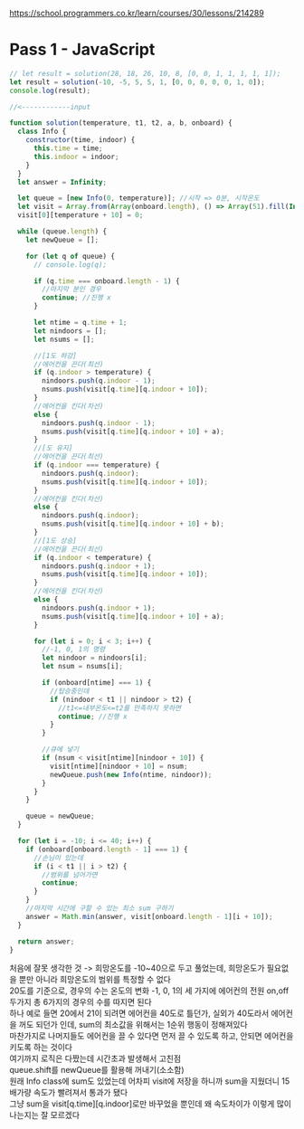https://school.programmers.co.kr/learn/courses/30/lessons/214289

# Pass 1 - JavaScript
~~~javascript
// let result = solution(28, 18, 26, 10, 8, [0, 0, 1, 1, 1, 1, 1]);
let result = solution(-10, -5, 5, 5, 1, [0, 0, 0, 0, 0, 1, 0]);
console.log(result);

//<------------input

function solution(temperature, t1, t2, a, b, onboard) {
  class Info {
    constructor(time, indoor) {
      this.time = time;
      this.indoor = indoor;
    }
  }
  let answer = Infinity;

  let queue = [new Info(0, temperature)]; //시작 => 0분, 시작온도
  let visit = Array.from(Array(onboard.length), () => Array(51).fill(Infinity)); //x분때 소비전력량
  visit[0][temperature + 10] = 0;

  while (queue.length) {
    let newQueue = [];

    for (let q of queue) {
      // console.log(q);

      if (q.time === onboard.length - 1) {
        //마지막 분인 경우
        continue; //진행 x
      }

      let ntime = q.time + 1;
      let nindoors = [];
      let nsums = [];

      //[1도 하강]
      //에어컨을 끈다(최선)
      if (q.indoor > temperature) {
        nindoors.push(q.indoor - 1);
        nsums.push(visit[q.time][q.indoor + 10]);
      }
      //에어컨을 킨다(차선)
      else {
        nindoors.push(q.indoor - 1);
        nsums.push(visit[q.time][q.indoor + 10] + a);
      }
      //[도 유지]
      //에어컨을 끈다(최선)
      if (q.indoor === temperature) {
        nindoors.push(q.indoor);
        nsums.push(visit[q.time][q.indoor + 10]);
      }
      //에어컨을 킨다(차선)
      else {
        nindoors.push(q.indoor);
        nsums.push(visit[q.time][q.indoor + 10] + b);
      }
      //[1도 상승]
      //에어컨을 끈다(최선)
      if (q.indoor < temperature) {
        nindoors.push(q.indoor + 1);
        nsums.push(visit[q.time][q.indoor + 10]);
      }
      //에어컨을 킨다(차선)
      else {
        nindoors.push(q.indoor + 1);
        nsums.push(visit[q.time][q.indoor + 10] + a);
      }

      for (let i = 0; i < 3; i++) {
        //-1, 0, 1의 명령
        let nindoor = nindoors[i];
        let nsum = nsums[i];

        if (onboard[ntime] === 1) {
          //탑승중인데
          if (nindoor < t1 || nindoor > t2) {
            //t1<=내부온도<=t2를 만족하지 못하면
            continue; //진행 x
          }
        }

        //큐에 넣기
        if (nsum < visit[ntime][nindoor + 10]) {
          visit[ntime][nindoor + 10] = nsum;
          newQueue.push(new Info(ntime, nindoor));
        }
      }
    }

    queue = newQueue;
  }

  for (let i = -10; i <= 40; i++) {
    if (onboard[onboard.length - 1] === 1) {
      //손님이 있는데
      if (i < t1 || i > t2) {
        //범위를 넘어가면
        continue;
      }
    }
    //마지막 시간에 구할 수 있는 최소 sum 구하기
    answer = Math.min(answer, visit[onboard.length - 1][i + 10]);
  }

  return answer;
}

~~~

처음에 잘못 생각한 것 -> 희망온도를 -10~40으로 두고 풀었는데, 희망온도가 필요없을 뿐만 아니라 희망온도의 범위를 특정할 수 없다  
20도를 기준으로, 경우의 수는 온도의 변화 -1, 0, 1의 세 가지에 에어컨의 전원 on,off 두가지 총 6가지의 경우의 수를 따지면 된다  
하나 예로 들면 20에서 21이 되려면 에어컨을 40도로 틀던가, 실외가 40도라서 에어컨을 꺼도 되던가 인데, sum의 최소값을 위해서는 1순위 행동이 정해져있다  
마찬가지로 나머지들도 에어컨을 끌 수 있다면 먼저 끌 수 있도록 하고, 안되면 에어컨을 키도록 하는 것이다  
여기까지 로직은 다짰는데 시간초과 발생해서 고친점  
queue.shift를 newQueue를 활용해 꺼내기(소소함)  
원래 Info class에 sum도 있었는데 어차피 visit에 저장을 하니까 sum을 지웠더니 15배가량 속도가 빨려져서 통과가 됐다  
그냥 sum을 visit[q.time][q.indoor]로만 바꾸었을 뿐인데 왜 속도차이가 이렇게 많이 나는지는 잘 모르겠다  
